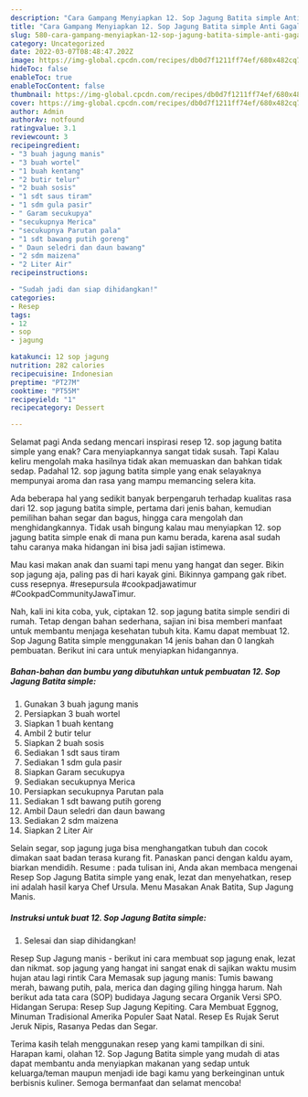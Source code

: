 ```yaml
---
description: "Cara Gampang Menyiapkan 12. Sop Jagung Batita simple Anti Gagal"
title: "Cara Gampang Menyiapkan 12. Sop Jagung Batita simple Anti Gagal"
slug: 580-cara-gampang-menyiapkan-12-sop-jagung-batita-simple-anti-gagal
category: Uncategorized
date: 2022-03-07T08:48:47.202Z
image: https://img-global.cpcdn.com/recipes/db0d7f1211ff74ef/680x482cq70/12-sop-jagung-batita-simple-foto-resep-utama.jpg
hideToc: false
enableToc: true
enableTocContent: false
thumbnail: https://img-global.cpcdn.com/recipes/db0d7f1211ff74ef/680x482cq70/12-sop-jagung-batita-simple-foto-resep-utama.jpg
cover: https://img-global.cpcdn.com/recipes/db0d7f1211ff74ef/680x482cq70/12-sop-jagung-batita-simple-foto-resep-utama.jpg
author: Admin
authorAv: notfound
ratingvalue: 3.1
reviewcount: 3
recipeingredient:
- "3 buah jagung manis"
- "3 buah wortel"
- "1 buah kentang"
- "2 butir telur"
- "2 buah sosis"
- "1 sdt saus tiram"
- "1 sdm gula pasir"
- " Garam secukupya"
- "secukupnya Merica"
- "secukupnya Parutan pala"
- "1 sdt bawang putih goreng"
- " Daun seledri dan daun bawang"
- "2 sdm maizena"
- "2 Liter Air"
recipeinstructions:

- "Sudah jadi dan siap dihidangkan!"
categories:
- Resep
tags:
- 12
- sop
- jagung

katakunci: 12 sop jagung 
nutrition: 282 calories
recipecuisine: Indonesian
preptime: "PT27M"
cooktime: "PT55M"
recipeyield: "1"
recipecategory: Dessert

---
```



Selamat pagi Anda sedang mencari inspirasi resep 12. sop jagung batita simple yang enak? Cara menyiapkannya sangat tidak susah. Tapi Kalau keliru mengolah maka hasilnya tidak akan memuaskan dan bahkan tidak sedap. Padahal 12. sop jagung batita simple yang enak selayaknya mempunyai aroma dan rasa yang mampu memancing selera kita.


Ada beberapa hal yang sedikit banyak berpengaruh terhadap kualitas rasa dari 12. sop jagung batita simple, pertama dari jenis bahan, kemudian pemilihan bahan segar dan bagus, hingga cara mengolah dan menghidangkannya. Tidak usah bingung kalau mau menyiapkan 12. sop jagung batita simple enak di mana pun kamu berada, karena asal sudah tahu caranya maka hidangan ini bisa jadi sajian istimewa.

Mau kasi makan anak dan suami tapi menu yang hangat dan seger. Bikin sop jagung aja, paling pas di hari kayak gini. Bikinnya gampang gak ribet. cuss resepnya. #resepursula #cookpadjawatimur #CookpadCommunityJawaTimur.


Nah, kali ini kita coba, yuk, ciptakan 12. sop jagung batita simple sendiri di rumah. Tetap dengan bahan sederhana, sajian ini bisa memberi manfaat untuk membantu menjaga kesehatan tubuh kita. Kamu dapat membuat 12. Sop Jagung Batita simple menggunakan 14 jenis bahan dan 0 langkah pembuatan. Berikut ini cara untuk menyiapkan hidangannya.

<!--inarticleads1-->

##### Bahan-bahan dan bumbu yang dibutuhkan untuk pembuatan 12. Sop Jagung Batita simple:

1. Gunakan 3 buah jagung manis
1. Persiapkan 3 buah wortel
1. Siapkan 1 buah kentang
1. Ambil 2 butir telur
1. Siapkan 2 buah sosis
1. Sediakan 1 sdt saus tiram
1. Sediakan 1 sdm gula pasir
1. Siapkan  Garam secukupya
1. Sediakan secukupnya Merica
1. Persiapkan secukupnya Parutan pala
1. Sediakan 1 sdt bawang putih goreng
1. Ambil  Daun seledri dan daun bawang
1. Sediakan 2 sdm maizena
1. Siapkan 2 Liter Air


Selain segar, sop jagung juga bisa menghangatkan tubuh dan cocok dimakan saat badan terasa kurang fit. Panaskan panci dengan kaldu ayam, biarkan mendidih. Resume : pada tulisan ini, Anda akan membaca mengenai Resep Sop Jagung Batita simple yang enak, lezat dan menyehatkan, resep ini adalah hasil karya Chef Ursula. Menu Masakan Anak Batita, Sup Jagung Manis. 

<!--inarticleads2-->

##### Instruksi untuk buat 12. Sop Jagung Batita simple:


1. Selesai dan siap dihidangkan!

Resep Sup Jagung manis - berikut ini cara membuat sop jagung enak, lezat dan nikmat. sop jagung yang hangat ini sangat enak di sajikan waktu musim hujan atau lagi rintik Cara Memasak sup jagung manis: Tumis bawang merah, bawang putih, pala, merica dan daging giling hingga harum. Nah berikut ada tata cara (SOP) budidaya Jagung secara Organik Versi SPO. Hidangan Serupa: Resep Sup Jagung Kepiting. Cara Membuat Eggnog, Minuman Tradisional Amerika Populer Saat Natal. Resep Es Rujak Serut Jeruk Nipis, Rasanya Pedas dan Segar. 

Terima kasih telah menggunakan resep yang kami tampilkan di sini. Harapan kami, olahan 12. Sop Jagung Batita simple yang mudah di atas dapat membantu anda menyiapkan makanan yang sedap untuk keluarga/teman maupun menjadi ide bagi kamu yang berkeinginan untuk berbisnis kuliner. Semoga bermanfaat dan selamat mencoba!
